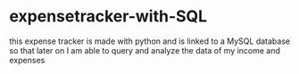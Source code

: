 # expensetracker-with-SQL
this expense tracker is made with python and is linked to a MySQL database so that later on I am able to query and analyze the data of my income and expenses
